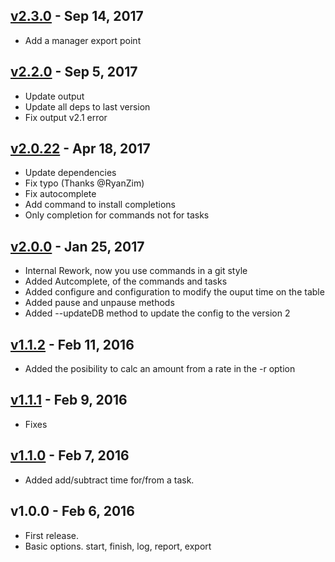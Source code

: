 ## [v2.3.0] - Sep 14, 2017

- Add a manager export point

## [v2.2.0] - Sep 5, 2017

- Update output
- Update all deps to last version
- Fix output v2.1 error

## [v2.0.22] - Apr 18, 2017

- Update dependencies
- Fix typo (Thanks @RyanZim)
- Fix autocomplete
- Add command to install completions
- Only completion for commands not for tasks

## [v2.0.0] - Jan 25, 2017

- Internal Rework, now you use commands in a git style
- Added Autcomplete, of the commands and tasks
- Added configure and configuration to modify the ouput time on the table
- Added pause and unpause methods
- Added --updateDB method to update the config to the version 2

## [v1.1.2] - Feb 11, 2016

- Added the posibility to calc an amount from a rate in the -r option

## [v1.1.1] - Feb 9, 2016

- Fixes

## [v1.1.0] - Feb 7, 2016

- Added add/subtract time for/from a task.

## v1.0.0 - Feb 6, 2016

- First release.
- Basic options. start, finish, log, report, export

[v1.1.0]: https://github.com/danibram/time-tracker-cli/compare/v1.0.0...v1.1.0
[v1.1.1]: https://github.com/danibram/time-tracker-cli/compare/v1.1.0...v1.1.1
[v1.1.2]: https://github.com/danibram/time-tracker-cli/compare/v1.1.1...v1.1.2
[v2.0.0]: https://github.com/danibram/time-tracker-cli/compare/v1.1.2...v2.0.0
[v2.0.22]: https://github.com/danibram/time-tracker-cli/compare/v2.0.0...v2.0.22
[v2.2.0]: https://github.com/danibram/time-tracker-cli/compare/v2.0.22...v2.2.0
[v2.3.0]: https://github.com/danibram/time-tracker-cli/compare/v2.2.0...v2.3.0